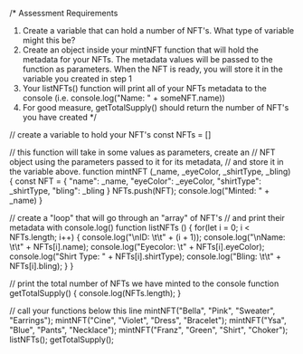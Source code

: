 /*
Assessment Requirements
1. Create a variable that can hold a number of NFT's. What type of variable might this be?
2. Create an object inside your mintNFT function that will hold the metadata for your NFTs. 
   The metadata values will be passed to the function as parameters. When the NFT is ready, 
   you will store it in the variable you created in step 1
3. Your listNFTs() function will print all of your NFTs metadata to the console (i.e. console.log("Name: " + someNFT.name))
4. For good measure, getTotalSupply() should return the number of NFT's you have created
*/

// create a variable to hold your NFT's
const NFTs = []

// this function will take in some values as parameters, create an
// NFT object using the parameters passed to it for its metadata, 
// and store it in the variable above.
function mintNFT (_name, _eyeColor, _shirtType, _bling) {
    const NFT = {
        "name": _name,
        "eyeColor": _eyeColor,
        "shirtType": _shirtType,
        "bling": _bling
    }
    NFTs.push(NFT);
    console.log("Minted: " + _name)
}

// create a "loop" that will go through an "array" of NFT's
// and print their metadata with console.log()
function listNFTs () {
 for(let i = 0; i < NFTs.length; i++) {
    console.log("\nID: \t\t" + (i + 1));
    console.log("\nName: \t\t" + NFTs[i].name);
    console.log("Eyecolor: \t" + NFTs[i].eyeColor);
    console.log("Shirt Type: " + NFTs[i].shirtType);
    console.log("Bling: \t\t" + NFTs[i].bling);
 }
}

// print the total number of NFTs we have minted to the console
function getTotalSupply() {
 console.log(NFTs.length);
}

// call your functions below this line
mintNFT("Bella", "Pink", "Sweater", "Earrings");
mintNFT("Cine", "Violet", "Dress", "Bracelet");
mintNFT("Ysa", "Blue", "Pants", "Necklace");
mintNFT("Franz", "Green", "Shirt", "Choker");
listNFTs();
getTotalSupply();
